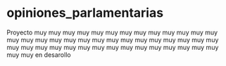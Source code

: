 # opiniones_parlamentarias

Proyecto muy muy muy muy muy muy muy muy muy muy muy muy muy muy muy muy muy muy muy muy muy muy muy muy muy muy muy muy muy muy muy muy muy muy muy muy muy muy muy muy muy muy muy muy muy en desarollo
